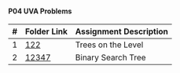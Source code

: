 #### P04 UVA Problems
|   #   | Folder Link | Assignment Description |
| :---: | ----------- | ---------------------- |
|   1   |<a href="https://github.com/LandenSJones/4883-Programming_Techniques-Jones/tree/master/Assignments/P04/122">122</a>|Trees on the Level|
|   2   |<a href="https://github.com/LandenSJones/4883-Programming_Techniques-Jones/tree/master/Assignments/P04/12347">12347</a>|Binary Search Tree|
